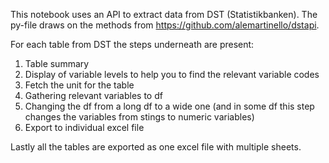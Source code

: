 This notebook uses an API to extract data from DST (Statistikbanken). The py-file draws on the methods from https://github.com/alemartinello/dstapi. 

For each table from DST the steps underneath are present:
1. Table summary
2. Display of variable levels to help you to find the relevant variable codes 
3. Fetch the unit for the table
4. Gathering relevant variables to df                                               
5. Changing the df from a long df to a wide one (and in some df this step changes the variables from stings to numeric variables)                                    
6. Export to individual excel file 

Lastly all the tables are exported as one excel file with multiple sheets.  
